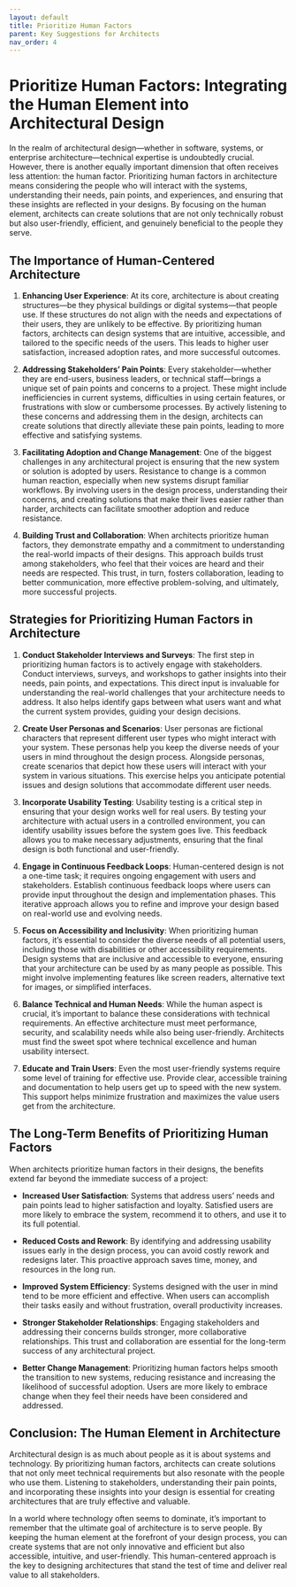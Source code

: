 ```yaml
---
layout: default
title: Prioritize Human Factors
parent: Key Suggestions for Architects
nav_order: 4
---
```

# Prioritize Human Factors: Integrating the Human Element into Architectural Design

In the realm of architectural design—whether in software, systems, or enterprise architecture—technical expertise is undoubtedly crucial. However, there is another equally important dimension that often receives less attention: the human factor. Prioritizing human factors in architecture means considering the people who will interact with the systems, understanding their needs, pain points, and experiences, and ensuring that these insights are reflected in your designs. By focusing on the human element, architects can create solutions that are not only technically robust but also user-friendly, efficient, and genuinely beneficial to the people they serve.

## The Importance of Human-Centered Architecture

1. **Enhancing User Experience**:
   At its core, architecture is about creating structures—be they physical buildings or digital systems—that people use. If these structures do not align with the needs and expectations of their users, they are unlikely to be effective. By prioritizing human factors, architects can design systems that are intuitive, accessible, and tailored to the specific needs of the users. This leads to higher user satisfaction, increased adoption rates, and more successful outcomes.

2. **Addressing Stakeholders’ Pain Points**:
   Every stakeholder—whether they are end-users, business leaders, or technical staff—brings a unique set of pain points and concerns to a project. These might include inefficiencies in current systems, difficulties in using certain features, or frustrations with slow or cumbersome processes. By actively listening to these concerns and addressing them in the design, architects can create solutions that directly alleviate these pain points, leading to more effective and satisfying systems.

3. **Facilitating Adoption and Change Management**:
   One of the biggest challenges in any architectural project is ensuring that the new system or solution is adopted by users. Resistance to change is a common human reaction, especially when new systems disrupt familiar workflows. By involving users in the design process, understanding their concerns, and creating solutions that make their lives easier rather than harder, architects can facilitate smoother adoption and reduce resistance.

4. **Building Trust and Collaboration**:
   When architects prioritize human factors, they demonstrate empathy and a commitment to understanding the real-world impacts of their designs. This approach builds trust among stakeholders, who feel that their voices are heard and their needs are respected. This trust, in turn, fosters collaboration, leading to better communication, more effective problem-solving, and ultimately, more successful projects.

## Strategies for Prioritizing Human Factors in Architecture

1. **Conduct Stakeholder Interviews and Surveys**:
   The first step in prioritizing human factors is to actively engage with stakeholders. Conduct interviews, surveys, and workshops to gather insights into their needs, pain points, and expectations. This direct input is invaluable for understanding the real-world challenges that your architecture needs to address. It also helps identify gaps between what users want and what the current system provides, guiding your design decisions.

2. **Create User Personas and Scenarios**:
   User personas are fictional characters that represent different user types who might interact with your system. These personas help you keep the diverse needs of your users in mind throughout the design process. Alongside personas, create scenarios that depict how these users will interact with your system in various situations. This exercise helps you anticipate potential issues and design solutions that accommodate different user needs.

3. **Incorporate Usability Testing**:
   Usability testing is a critical step in ensuring that your design works well for real users. By testing your architecture with actual users in a controlled environment, you can identify usability issues before the system goes live. This feedback allows you to make necessary adjustments, ensuring that the final design is both functional and user-friendly.

4. **Engage in Continuous Feedback Loops**:
   Human-centered design is not a one-time task; it requires ongoing engagement with users and stakeholders. Establish continuous feedback loops where users can provide input throughout the design and implementation phases. This iterative approach allows you to refine and improve your design based on real-world use and evolving needs.

5. **Focus on Accessibility and Inclusivity**:
   When prioritizing human factors, it’s essential to consider the diverse needs of all potential users, including those with disabilities or other accessibility requirements. Design systems that are inclusive and accessible to everyone, ensuring that your architecture can be used by as many people as possible. This might involve implementing features like screen readers, alternative text for images, or simplified interfaces.

6. **Balance Technical and Human Needs**:
   While the human aspect is crucial, it’s important to balance these considerations with technical requirements. An effective architecture must meet performance, security, and scalability needs while also being user-friendly. Architects must find the sweet spot where technical excellence and human usability intersect.

7. **Educate and Train Users**:
   Even the most user-friendly systems require some level of training for effective use. Provide clear, accessible training and documentation to help users get up to speed with the new system. This support helps minimize frustration and maximizes the value users get from the architecture.

## The Long-Term Benefits of Prioritizing Human Factors

When architects prioritize human factors in their designs, the benefits extend far beyond the immediate success of a project:

- **Increased User Satisfaction**: Systems that address users’ needs and pain points lead to higher satisfaction and loyalty. Satisfied users are more likely to embrace the system, recommend it to others, and use it to its full potential.

- **Reduced Costs and Rework**: By identifying and addressing usability issues early in the design process, you can avoid costly rework and redesigns later. This proactive approach saves time, money, and resources in the long run.

- **Improved System Efficiency**: Systems designed with the user in mind tend to be more efficient and effective. When users can accomplish their tasks easily and without frustration, overall productivity increases.

- **Stronger Stakeholder Relationships**: Engaging stakeholders and addressing their concerns builds stronger, more collaborative relationships. This trust and collaboration are essential for the long-term success of any architectural project.

- **Better Change Management**: Prioritizing human factors helps smooth the transition to new systems, reducing resistance and increasing the likelihood of successful adoption. Users are more likely to embrace change when they feel their needs have been considered and addressed.

## Conclusion: The Human Element in Architecture

Architectural design is as much about people as it is about systems and technology. By prioritizing human factors, architects can create solutions that not only meet technical requirements but also resonate with the people who use them. Listening to stakeholders, understanding their pain points, and incorporating these insights into your design is essential for creating architectures that are truly effective and valuable.

In a world where technology often seems to dominate, it’s important to remember that the ultimate goal of architecture is to serve people. By keeping the human element at the forefront of your design process, you can create systems that are not only innovative and efficient but also accessible, intuitive, and user-friendly. This human-centered approach is the key to designing architectures that stand the test of time and deliver real value to all stakeholders.